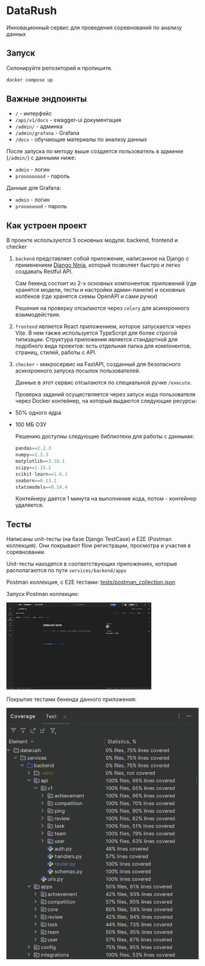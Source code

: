 # DataRush

Инновационный сервис для проведения соревнований по анализу данных

## Запуск

Склонируйте репозиторий и пропишите.

```bash
docker compose up
```

## Важные эндпоинты

* `/` - интерфейс
* `/api/v1/docs` - swagger-ui документация
* `/admin/` - админка
* `/admin/grafana` - Grafana
* `/docs` - обучающие материалы по анализу данных

После запуска по методу выше создается пользователь в админке (`/admin/`) с данными ниже:

* `admin` - логин
* `prooooooood` - пароль

Данные для Grafana:

* `admin` - логин
* `proooooood` - пароль

## Как устроен проект

В проекте используются 3 основных модуля: backend, frontend и checker

1. `backend` представляет собой приложение, написанное на Django с применением [Django Ninja](https://django-ninja.dev/), который позволяет быстро и легко создавать Restful API.

    Сам бекенд состоит из 2-х основных компонентов: приложений (где хранятся модели, тесты и настройки админ-панели) и основных колбеков (где хранятся схемы OpenAPI и сами ручки)

    Решения на проверку отсылаются через `celery` для асинхронного взаимодействия.

2. `frontend` является React приложением, которое запускается через Vite. В нем также используется TypeScript для более строгой типизации. Структура приложения является стандартной для подобного вида проектов: есть отдельная папка для компонентов, страниц, стилей, работы с API.

3. `checker` - микросервис на FastAPI, созданный для безопасного асинхронного запуска посылок пользователей.

    Данные в этот сервис отсылаются по специальной ручке `/execute`.

    Проверка заданий осуществляется через запуск кода пользователя через Docker контейнер, на который выдаются следующие ресурсы:

* 50% одного ядра
* 100 МБ ОЗУ

    Решению доступны следующие библиотеки для работы с данными:

    ```python
    pandas==2.2.3
    numpy==2.2.3
    matplotlib==3.10.1
    scipy==1.15.2
    scikit-learn==1.6.1
    seaborn==0.13.2
    statsmodels==0.14.4
    ```

    Контейнеру дается 1 минута на выполнение кода, потом - контейнер удаляется.

## Тесты

Написаны unit-тесты (на базе Django TestCase) и E2E (Postman коллекция). Они покрывают flow регистрации, просмотра и участия в соревновании.

Unit-тесты находятся в соответствующих приложениях, которые располагаются по пути `services/backend/apps`

Postman коллекция, c E2E тестами: [tests/postman_collection.json](./tests/postman_collection.json)

Запуск Postman коллекции:

![postman collection run](./assets/gif/postman_collection_run.gif)

Покрытие тестами бекенда данного приложения:

![backend tests coverage](./assets/img/backend_coverage.png)
